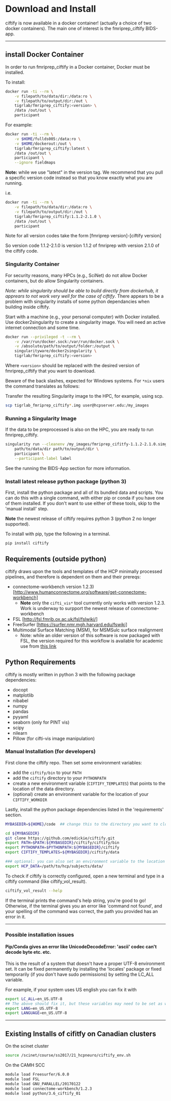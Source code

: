 # Download and Install

ciftify is now available in a docker container! (actually a choice of two docker containers).
The main one of interest is the fmriprep_ciftify BIDS-app.

---
## install Docker Container

In order to run fmriprep_ciftify in a Docker container, Docker must be installed.

To install:

```sh
docker run -ti --rm \
    -v filepath/to/data/dir:/data:ro \
    -v filepath/to/output/dir:/out \
    tigrlab/fmriprep_ciftify:<version> \
    /data /out/out \
    participant
```

For example:

```sh
docker run -ti --rm \
    -v $HOME/fullds005:/data:ro \
    -v $HOME/dockerout:/out \
    tigrlab/fmriprep_ciftify:latest \
    /data /out/out \
    participant \
    --ignore fieldmaps
```

**Note:** while we use "latest" in the version tag. We recommend that you pull a specific version code instead so that you know exactly what you are running.

i.e.

```sh
docker run -ti --rm \
    -v filepath/to/data/dir:/data:ro \
    -v filepath/to/output/dir:/out \
    tigrlab/fmriprep_ciftify:1.1.2-2.1.0 \
    /data /out/out \
    participant
```

Note for all version codes take the form [fmriprep version]-[ciftify version]

So version code 1.1.2-2.1.0 is version 1.1.2 of fmriprep with version 2.1.0 of the ciftify code.

### Singularity Container

For security reasons, many HPCs (e.g., SciNet) do not allow Docker containers, but do allow Singularity containers.

*Note: while singularity _should_ be able to build directly from dockerhub, it apprears to not work very well for the case of ciftify*. There appears to be a problem with singularity installs of some python dependancies when building inside ciftify.

Start with a machine (e.g., your personal computer) with Docker installed. Use docker2singularity to create a singularity image. You will need an active internet connection and some time.

```sh
docker run --privileged -t --rm \
    -v /var/run/docker.sock:/var/run/docker.sock \
    -v /absolute/path/to/output/folder:/output \
    singularityware/docker2singularity \
    tigrlab/fmriprep_ciftify:<version>
```

Where `<version>` should be replaced with the desired version of fmriprep_ciftify that you want to download.

Beware of the back slashes, expected for Windows systems. For `*nix` users the command translates as follows:

Transfer the resulting Singularity image to the HPC, for example, using scp.

```sh
scp tigrlab_fmriprep_ciftify*.img user@hcpserver.edu:/my_images
```

### Running a Singularity Image

If the data to be preprocessed is also on the HPC, you are ready to run fmriprep_ciftify.

```sh
singularity run --cleanenv /my_images/fmriprep_cifitfy-1.1.2-2.1.0.simg \
    path/to/data/dir path/to/output/dir \
    participant \
    --participant-label label
```

See the running the BIDS-App section for more information.

### Install latest release python package (python 3)

First, install the python package and all of its bundled data and scripts. You
can do this with a single command, with either pip or conda if you have one of
them installed. If you don't want to use either of these tools, skip to the
'manual install' step.

**Note** the newest release of ciftify requires python 3 (python 2 no longer supported).

To install with pip, type the following in a terminal.
```sh
pip install ciftify
```

## Requirements (outside python)

ciftify draws upon the tools and templates of the HCP minimally processed pipelines, and therefore is dependent on them and their prereqs:
+ connectome-workbench version 1.2.3) [http://www.humanconnectome.org/software/get-connectome-workbench]
   + **Note** only the `cifti_vis*` tool currently only works with version 1.2.3. Work is underway to surpport the newest release of connectome-workbench
+ FSL [http://fsl.fmrib.ox.ac.uk/fsl/fslwiki/]
+ FreeSurfer [https://surfer.nmr.mgh.harvard.edu/fswiki]
+ Multimodal Surface Matching (MSM), for MSMSulc surface realignment
   + Note: while an older version of this software is now packaged with FSL, the
      version required for this workflow is available for academic use from [this link](https://www.doc.ic.ac.uk/~ecr05/MSM_HOCR_v2/)

## Python Requirements

ciftify is mostly written in python 3 with the following package dependencies:

+ docopt
+ matplotlib
+ nibabel
+ numpy
+ pandas
+ pyyaml
+ seaborn (only for PINT vis)
+ scipy
+ nilearn
+ Pillow (for cifti-vis image manipulation)

### Manual Installation (for developers)

First clone the ciftify repo. Then set some environment variables:
+ add the `ciftify/bin` to your `PATH`
+ add the `ciftify` directory to your `PYTHONPATH`
+ create a new environment variable (`CIFTIFY_TEMPLATES`) that points to the location of the data directory.
+ (optional) create an environment variable for the location of your `CIFTIFY_WORKDIR`

Lastly, install the python package dependencies listed in the 'requirements'
section.

```sh
MYBASEDIR=${HOME}/code  ## change this to the directory you want to clone/download the ciftify code into

cd ${MYBASEDIR}
git clone https://github.com/edickie/ciftify.git
export PATH=$PATH:${MYBASEDIR}/ciftify/ciftify/bin
export PYTHONPATH=$PYTHONPATH:${MYBASEDIR}/ciftify
export CIFTIFY_TEMPLATES=${MYBASEDIR}/ciftify/data

### optional: you can also set an environment variable to the location of your data
export HCP_DATA=/path/to/hcp/subjects/data/
```

To check if ciftify is correctly configured, open a new terminal and type in a
ciftify command (like ciftify_vol_result).
```sh
ciftify_vol_result --help
```
If the terminal prints the command's help string, you're good to go! Otherwise, if the terminal gives you an error
like 'command not found', and your spelling of the command was correct, the path you provided has an error in it.

---

### Possible installation issues

#### Pip/Conda gives an error like UnicodeDecodeError: 'ascii' codec can't decode byte etc. etc.
This is the result of a system that doesn't have a proper UTF-8 environment set.
It can be fixed permanently by installing the 'locales' package or fixed
temporarily (if you don't have sudo permissions) by setting the LC_ALL variable.

For example, if your system uses US english you can fix it with
```sh
export LC_ALL=en_US.UTF-8
## The above should fix it, but these variables may need to be set as well if not
export LANG=en_US.UTF-8
export LANGUAGE=en_US.UTF-8
```

----

## Existing Installs of cifitfy on Canadian clusters

On the scinet cluster

```sh
source /scinet/course/ss2017/21_hcpneuro/ciftify_env.sh
```

On the CAMH SCC

```sh
module load Freesurfer/6.0.0
module load FSL
module load GNU_PARALLEL/20170122
module load connectome-workbench/1.2.3
module load python/3.6_ciftify_01
```
